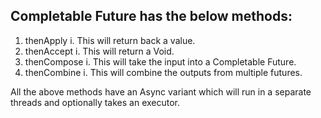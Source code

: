 Completable Future has the below methods:
-----------------------------------------

1. thenApply
   i. This will return back a value.
2. thenAccept
   i. This will return a Void.
3. thenCompose
   i. This will take the input into a Completable Future.
4. thenCombine
   i. This will combine the outputs from multiple futures.

All the above methods have an Async variant which will run in a separate threads and optionally takes an executor.